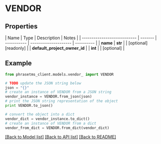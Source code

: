 # VENDOR

## Properties

| Name                         | Type    | Description | Notes                 |
| ---------------------------- | ------- | ----------- | --------------------- | ---------- |
| **name**                     | **str** |             | [optional] [readonly] |
| **default_project_owner_id** |         | **int**     |                       | [optional] |

## Example

```python
from phrasetms_client.models.vendor_ import VENDOR

# TODO update the JSON string below
json = "{}"
# create an instance of VENDOR from a JSON string
vendor_instance = VENDOR.from_json(json)
# print the JSON string representation of the object
print VENDOR.to_json()

# convert the object into a dict
vendor_dict = vendor_instance.to_dict()
# create an instance of VENDOR from a dict
vendor_from_dict = VENDOR.from_dict(vendor_dict)
```

[[Back to Model list]](../README.md#documentation-for-models) [[Back to API list]](../README.md#documentation-for-api-endpoints) [[Back to README]](../README.md)

